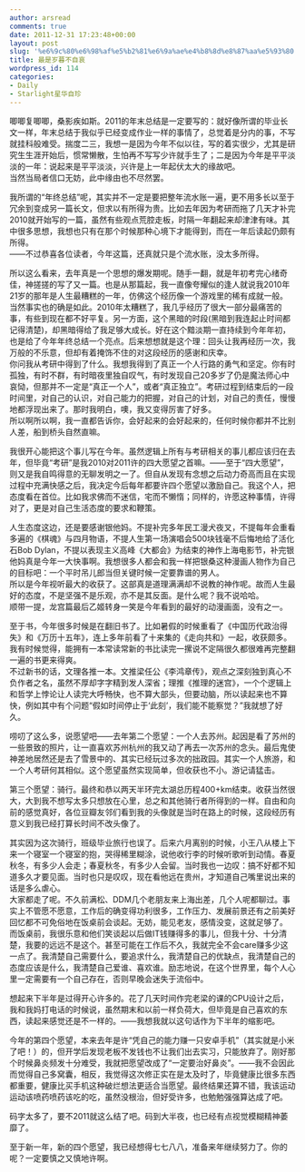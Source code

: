 ```yaml
---
author: arsread
comments: true
date: 2011-12-31 17:23:48+00:00
layout: post
slug: '%e6%9c%80%e6%98%af%e5%b2%81%e6%9a%ae%e4%b8%8d%e8%87%aa%e5%93%80'
title: 最是岁暮不自哀
wordpress_id: 114
categories:
- Daily
- Starlight星华自珍
---
```


唧唧复唧唧，桑影疾如斯。2011的年末总结是一定要写的：就好像所谓的毕业长文一样，年末总结于我似乎已经变成作业一样的事情了，总觉着是分内的事，不写就挂科般难受。揣度二三，我想一是因为今年不似以往，写的着实很少，尤其是研究生生涯开始后，惯常懒散，生怕再不写写少许就手生了；二是因为今年是平平淡淡的一年：说起来是平平淡淡，兴许是上一年起伏太大的缘故吧。  
当然当局者信口无妨，此中缘由也不尽然罢。  
  
我所谓的“年终总结”呢，其实并不一定是要把整年流水账一遍，更不用多长以至于冗余到变成另一篇长文，但求以有所得为贵。比如去年因为考研而拖了几天才补完2010就开始写的一篇，虽然有些观点荒腔走板，时隔一年翻起来却津津有味。其中很多思想，我想也只有在那个时候那种心境下才能得到，而在一年后读起仍颇有所得。  
——不过恭喜各位读者，今年这篇，还真就只是个流水账，没太多所得。  
<!--more-->
  
所以这么看来，去年真是一个思想的爆发期呢。随手一翻，就是年初考完心绪奇佳，神搓搓的写了又一篇。也是从那篇起，我一直像夸耀似的逢人就说我2010年21岁的那年是人生最糟糕的一年，仿佛这个经历像一个游戏里的稀有成就一般。  
当然事实也的确是如此。2010年太糟糕了，我几乎经历了很大一部分最痛苦的事，有些到现在都不好平复。另一方面，这个黑暗的时段(黑暗到我连起止时间都记得清楚)，却黑暗得给了我足够大成长。好在这个黯淡期一直持续到今年年初，也是给了今年年终总结一个亮点。后来想想就是这个理：回头让我再经历一次，我万般的不乐意，但却有着掩饰不住的对这段经历的感谢和庆幸。  
你问我从考研中得到了什么。我想我得到了真正一个人行路的勇气和坚定。你有时孤独，有时不群，有时暗夜里独自叹气，有时发现自己20多岁了仍是魔法师心中哀恸，但那并不一定是“真正一个人”，或者“真正独立”。考研过程到结束后的一段时间里，对自己的认识，对自己能力的把握，对自己的计划，对自己的责任，慢慢地都浮现出来了。那时我明白，噢，我又变得厉害了好多。  
所以啊所以啊，我一直都告诉你，会好起来的会好起来的，任何时候你都并不比别人差，船到桥头自然直嘛。  
  
我很开心能把这个事儿写在今年。虽然逻辑上所有与考研相关的事儿都应该归在去年，但毕竟“考研”是我2010对2011许的四大愿望之首嘛。——至于“四大愿望”，则又是我自鸣得意的无聊发明之一了。但自从发现有念想之后动力奇高而且在实现过程中充满快感之后，我决定今后每年都要许四个愿望以激励自己。我这个人，把态度看在首位。比如我求佛而不迷信，宅而不懒惰；同样的，许愿这种事情，许得对了，更是对自己生活态度的要求和鞭策。  
  
人生态度这边，还是要感谢银他妈。不提补完多年民工漫犬夜叉，不提每年会重看多遍的《棋魂》与四月物语，不提人生第一场演唱会500块钱毫不后悔地给了活化石Bob Dylan，不提以表现主义高峰《大都会》为结束的神作上海电影节，补完银他妈真是今年一大快事啊。我想很多人都会和我一样把银桑这种漫画人物作为自己的目标吧：一个平时吊儿郎当但关键时候一定要靠谱的男人。  
所以是今年视听最大的收获了。这部真是道理满满却不说教的神作呢。故而人生最好的态度，不是坚强不是乐观，亦不是其反面。是什么呢？我不说哈哈。  
顺带一提，龙宫篇最后乙姬转身一笑是今年看到的最好的动漫画面，没有之一。  
  
至于书，今年很多时候是在翻旧书了。比如暑假的时候重看了《中国历代政治得失》和《万历十五年》，连上多年前看了十来集的《走向共和》一起，收获颇多。我有时候觉得，能拥有一本常读常新的书比读完一摞说不定隔很久都很难再完整翻一遍的书更来得爽。  
不过新书的话，文理各推一本。文推梁任公《李鸿章传》，观点之深刻独到真心不负作者之名，虽然不厚却字字精到发人深省；理推《推理的迷宫》，一个个逻辑上和哲学上悖论让人读完大呼畅快，也不算大部头，但要动脑，所以读起来也不算快，例如其中有个问题“假如时间停止于‘此刻’，我们能不能察觉？”我就想了好久。  
  
唠叨了这么多，说愿望吧——去年第二个愿望：一个人去苏州。起因是看了苏州的一些景致的照片，让一直喜欢苏州杭州的我又动了再去一次苏州的念头。最后鬼使神差地居然还是去了雪景中的、其实已经玩过多次的拙政园。其实一个人旅游，和一个人考研何其相似。这个愿望虽然实现简单，但收获也不小。游记请猛击。  
  
第三个愿望：骑行。最终和恭以两天半环完太湖总历程400+km结束。收获当然很大，大到我不想写太多只想放在心里，总之和其他骑行者所得到的一样。自由和向前的感觉真好，各位豆瓣友邻们看到我的头像就是当时在路上的时候，这段经历有意义到我已经打算长时间不改头像了。  
  
其实因为这次骑行，班级毕业旅行也误了。后来六月离别的时候，小王八从楼上下来一个寝室一个寝室的抱，哭得稀里糊涂，说他收行李的时候听歌听到动情。春夏秋冬，有多少人会走；春夏秋冬，有多少人会留。当时我也一边叹：搞不好都不知道多久才要见面。当时也只是叹叹，现在看他远在贵州，才知道自己嘴里说出来的话是多么虐心。  
大家都走了呢。不久前满松、DDM几个老朋友来上海出差，几个人呢都聊过。事实上不管愿不愿意，工作后的确变得功利很多，工作压力、发展前景还有之前美好回忆都不可免俗地在饭桌前会谈起。无妨，能见老友，感情没变，这就足够了。  
而饭桌前，我很乐意和他们笑谈起以后做IT钱赚得多的事儿，但我十分、十分清楚，我要的远远不是这个。甚至可能在工作后不久，我就完全不会care赚多少这一点了。我清楚自己需要什么，要追求什么，我清楚自己的优缺点，我清楚自己的态度应该是什么，我清楚自己爱谁、喜欢谁。励志地说，在这个世界里，每个人心里一定需要有一个自己存在，否则早晚会迷失于流俗中。  
  
想起来下半年是过得开心许多的。花了几天时间作完老梁的课的CPU设计之后，我和我妈打电话的时候说，虽然期末和以前一样负荷大，但毕竟是自己喜欢的东西，读起来感觉还是不一样的。——我想我就以这句话作为下半年的缩影吧。  
  
今年的第四个愿望，本来去年是许“凭自己的能力赚一只安卓手机”（其实就是小米了吧！）的，但开学后发现老板不发钱也不让我们出去实习，只能放弃了。刚好那个时候鼻炎频发十分难受，我就把愿望改成了“一定要治好鼻炎”。——我不会因此而觉得自己多窝囊，相反，我觉得这次修正实在是太及时了，毕竟健康比很多东西都重要，健康比买手机这种破烂想法更适合当愿望。最终结果还算不错，我该运动运动该喷药喷药该吃的吃，虽然没根治，但好受许多，也勉勉强强算达成了吧。  
  
码字太多了，要不2011就这么结了吧。码到大半夜，也已经有点视觉模糊精神萎靡了。  
  
至于新一年，新的四个愿望，我已经想得七七八八，准备来年继续努力了。你的呢？一定要慎之又慎地许啊。
